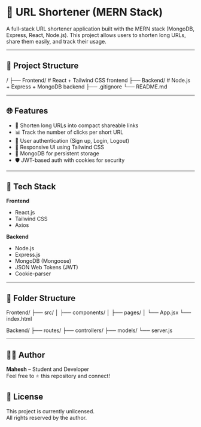 # 🔗 URL Shortener (MERN Stack)

A full-stack URL shortener application built with the MERN stack (MongoDB, Express, React, Node.js). This project allows users to shorten long URLs, share them easily, and track their usage.

---

## 📁 Project Structure

/
├── Frontend/ # React + Tailwind CSS frontend
├── Backend/ # Node.js + Express + MongoDB backend
├── .gitignore
└── README.md


---

## 🌐 Features

- 🔗 Shorten long URLs into compact shareable links  
- 📊 Track the number of clicks per short URL  
- 👤 User authentication (Sign up, Login, Logout)  
- 📱 Responsive UI using Tailwind CSS  
- 💾 MongoDB for persistent storage  
- 🛡️ JWT-based auth with cookies for security  

---

## 🚀 Tech Stack

**Frontend**
- React.js
- Tailwind CSS
- Axios

**Backend**
- Node.js
- Express.js
- MongoDB (Mongoose)
- JSON Web Tokens (JWT)
- Cookie-parser

---

## 📂 Folder Structure

Frontend/
├── src/
│ ├── components/
│ ├── pages/
│ └── App.jsx
└── index.html

Backend/
├── routes/
├── controllers/
├── models/
└── server.js

---

## 🧑‍💻 Author

**Mahesh** – Student and Developer  
Feel free to ⭐ this repository and connect!

## 📜 License

This project is currently unlicensed.  
All rights reserved by the author.


